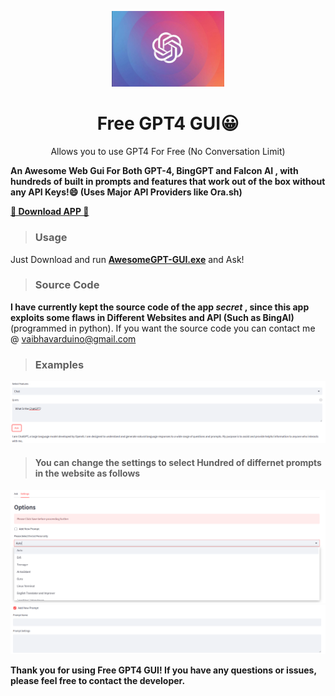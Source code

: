 <p align="center">
  <img width="180" src="./assets/cHATGPT.jpg" alt="ChatGPT">
  <h1 align="center">Free GPT4 GUI😀</h1>
  <p align="center"> Allows you to use GPT4 For Free (No Conversation Limit) </p>
</p>

**An Awesome Web Gui For Both GPT-4, BingGPT and Falcon AI , with hundreds of built in prompts and features that work out of the box without any API Keys!😄 (Uses Major API Providers like Ora.sh)**

**[🚀 Download APP 🚀](https://github.com/vaibhavard/Free-GPT4-GUI/blob/main/AwesomeGPT-GUI.exe)**

> ### Usage
Just Download and run  **[AwesomeGPT-GUI.exe](https://github.com/vaibhavard/Free-GPT4-GUI/blob/main/AwesomeGPT-GUI.exe)**  and Ask!

> ### Source Code
**I have currently kept the source code of the app *secret* , since this app exploits some flaws in Different Websites and API (Such as BingAI)** (programmed in python). 
If you want the source code you can contact me @ vaibhavarduino@gmail.com

> ### Examples

![chatgpt cmd](./assets/chatgpt.png)

> #### You can change the settings to select Hundred of differnet prompts in the website as follows

![chatgpt cmd](./assets/changer.png)
![chatgpt sync prompts](./assets/prompt.png)

**Thank you for using Free GPT4 GUI! If you have any questions or issues, please feel free to contact the developer.**

